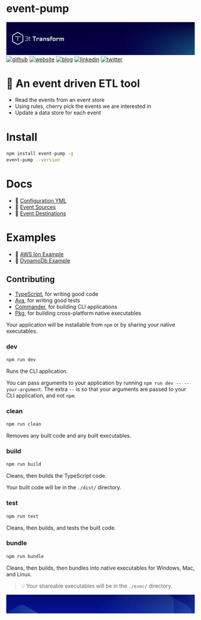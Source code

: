 # event-pump

![Header logo](transform-header.jpg)
[![github](https://img.shields.io/badge/%20-3T%20Transform-black?style=for-the-badge&logo=github)](https://github.com/3TTransform)
[![website](https://img.shields.io/badge/%20-3T%20Transform-orange?style=for-the-badge)](https://www.3t-transform.com)
[![blog](https://img.shields.io/badge/%20-Dev%20blog-lightgrey?style=for-the-badge&logo=dev.to
)](https://blog.3tplatform.com)
[![linkedin](https://img.shields.io/badge/linkedin-0A66C2?style=for-the-badge&logo=linkedin&logoColor=white)](https://www.linkedin.com/company/3t-transform/mycompany/)
[![twitter](https://img.shields.io/badge/twitter-1DA1F2?style=for-the-badge&logo=twitter&logoColor=white)](https://twitter.com/3t_transform?lang=en)
# 🎫 An event driven ETL tool

- Read the events from an event store
- Using rules, cherry pick the events we are interested in
- Update a data store for each event

# Install
```sh
npm install event-pump -g
event-pump --version
```

# Docs

- 🎉 [Configuration YML](docs/config.md)
- 🎉 [Event Sources](docs/sources.md)
- 🎉 [Event Destinations](docs/destinations.md)

# Examples

- 🎁 [AWS Ion Example](docs/example-awsion.md)
- 🎁 [DynamoDb Example](docs/example-dynamodb.md)

## Contributing

- [TypeScript](https://www.typescriptlang.org/), for writing good code
- [Ava](https://www.npmjs.com/package/ava), for writing good tests
- [Commander](https://www.npmjs.com/package/commander), for building CLI applications
- [Pkg](https://www.npmjs.com/package/pkg), for building cross-platform native executables

Your application will be installable from `npm` or by sharing your native executables.

### **dev**
```sh
npm run dev
```
Runs the CLI application.

You can pass arguments to your application by running `npm run dev -- --your-argument`. The extra `--` is so that your arguments are passed to your CLI application, and not `npm`.

### **clean**

```sh
npm run clean
```

Removes any built code and any built executables.

### **build**
```sh
npm run build
```
Cleans, then builds the TypeScript code.

Your built code will be in the `./dist/` directory.

### **test**

```sh
npm run test
```

Cleans, then builds, and tests the built code.

### **bundle**
```sh
npm run bundle
```
Cleans, then builds, then bundles into native executables for Windows, Mac, and Linux.

> 💡 Your shareable executables will be in the `./exec/` directory.




![Footer logo](transform-footer.png)